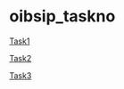 # oibsip_taskno

[Task1](https://tan12d.github.io/oibsip_taskno/Task1/Calculator)

[Task2 ](https://tan12d.github.io/oibsip_taskno/Task2/Tribute_Page)

[Task3](https://tan12d.github.io/oibsip_taskno/Task3/To_Do_Webapp)
